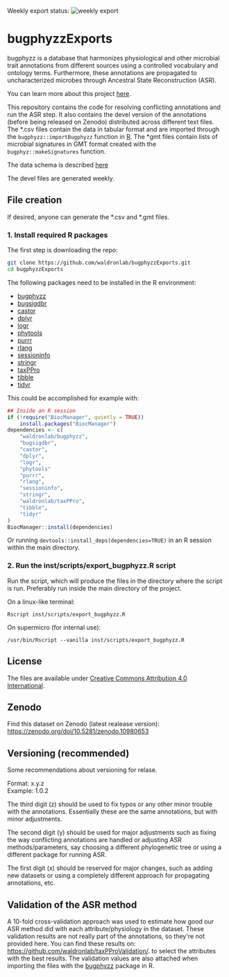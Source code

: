 Weekly export status: ![weekly export](https://github.com/waldronlab/bugphyzzExports/actions/workflows/export-bugphyzz.yml/badge.svg)

# bugphyzzExports

bugphyzz is a database that harmonizes physiological and other microbial
trait annotations from different sources using a controlled vocabulary and
ontology terms. Furthermore, these annotations are propagated to
uncharacterized microbes through Ancestral State Reconstruction (ASR).

You can learn more about this project [here](https://github.com/waldronlab/bugphyzz).

This repository contains the code for resolving conflicting annotations
and run the ASR step. It also contains the devel version of the annotations
(before being released on Zenodo) distributed across different text files.
The *.csv files contain the data in tabular format and are imported through
the `bugphyzz::importBugphyzz` function in [R](https://github.com/waldronlab/bugphyzz).
The *gmt files contain lists of microbial signatures in GMT format
created with the `bugphyz::makeSignatures` function.

The data schema is described [here](https://github.com/waldronlab/bugphyzz)

The devel files are generated weekly.

## File creation

If desired, anyone can generate the *.csv and *.gmt files.

### 1. Install required R packages

The first step is downloading the repo:

```bash
git clone https://github.com/waldronlab/bugphyzzExports.git
cd bugphyzzExports
```
The following packages need to be installed in the R environment:

* [bugphyzz](https://github.com/waldronlab/bugphyzz)
* [bugsigdbr](https://bioconductor.org/packages/release/bioc/html/bugsigdbr.html)
* [castor](https://cran.r-project.org/web/packages/castor/)
* [dplyr](https://cran.r-project.org/web/packages/dplyr)
* [logr](https://cran.r-project.org/web/packages/logr/)
* [phytools](https://cran.r-project.org/web/packages/phytools/)
* [purrr](https://cran.r-project.org/web/packages/purrr)
* [rlang](https://cran.r-project.org/web/packages/rlang)
* [sessioninfo](https://cran.r-project.org/web/packages/sessioninfo)
* [stringr](https://cran.r-project.org/web/packages/stringr)
* [taxPPro](https://github.com/waldronlab/taxPPro)
* [tibble](https://cran.r-project.org/web/packages/tibble/)
* [tidyr](https://cran.r-project.org/web/packages/tidyr/)

This could be accomplished for example with:

```r
## Inside an R session
if (!require("BiocManager", quietly = TRUE))
    install.packages("BiocManager")
dependencies <- c(
    "waldronlab/bugphyzz",
    "bugsigdbr",
    "castor",
    "dplyr",
    "logr",
    "phytools"
    "purrr",
    "rlang",
    "sessioninfo",
    "stringr",
    "waldronlab/taxPPro",
    "tibble",
    "tidyr"
)
BiocManager::install(dependencies)
```
Or running `devtools::install_deps(dependencies=TRUE)` in an R session within
the main directory.

### 2. Run the inst/scripts/export_bugphyzz.R script

Run the script, which will produce the files in the directory where the script
is run. Preferably run inside the main directory of the project.

On a linux-like terminal:

```
Rscript inst/scripts/export_bugphyzz.R
```

On supermicro (for internal use):

```
/usr/bin/Rscript --vanilla inst/scripts/export_bugphyzz.R
```

## License

The files are available under [Creative Commons Attribution 4.0 International](https://creativecommons.org/licenses/by/4.0/legalcode).

## Zenodo

Find this dataset on Zenodo (latest realease version): https://zenodo.org/doi/10.5281/zenodo.10980653 

## Versioning (recommended)

Some recommendations about versioning for relase.

Format: x.y.z  
Example: 1.0.2

The third digit (z) should be used to fix typos or any other minor
trouble with the annotations. Essentially these are the same annotations,
but with minor adjustments.

The second digit (y) should be used for major adjustments such as fixing the
way conflicting annotations are handled or
adjusting ASR methods/parameters, say choosing a different phylogenetic tree
or using a different package for running ASR.

The first digit (x) should be reserved for major changes, such as adding
new datasets or using a completely different approach for propagating
annotations, etc.

## Validation of the ASR method

A 10-fold cross-validation approach was used to estimate how good our
ASR method did with each attribute/physiology in the dataset.
These validation results are not really part of the annotations, so they're not
provided here. You can find these results on: https://github.com/waldronlab/taxPProValidation/.
to select the attributes with the best results. The validation values are also
attached when importing the files with the [bugphyzz](https://github.com/waldronlab/bugphyzz)
package in R.

